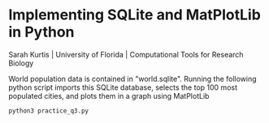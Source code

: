 # Implementing SQLite and MatPlotLib in Python
Sarah Kurtis | University of Florida | Computational Tools for Research Biology

World population data is contained in "world.sqlite". Running the following python script imports this SQLite database, selects the top 100 most populated cities, and plots them in a graph using MatPlotLib 
```
python3 practice_q3.py
```
